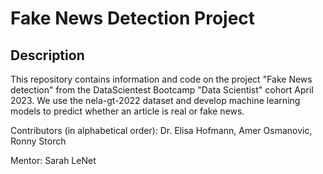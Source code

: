 # Fake News Detection Project


## Description
This repository contains information and code on the project "Fake News detection" from the DataScientest Bootcamp "Data Scientist" cohort April 2023. We use the nela-gt-2022 dataset and develop machine learning models to predict whether an article is real or fake news.

Contributors (in alphabetical order): Dr. Elisa Hofmann, Amer Osmanovic, Ronny Storch

Mentor: Sarah LeNet


